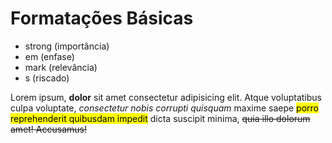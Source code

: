 # Formatações Básicas
  - strong (importância)
  - em (enfase)
  - mark (relevância)
  - s (riscado)

  <p>
    Lorem ipsum, <strong>dolor</strong> sit amet consectetur adipisicing elit. Atque voluptatibus culpa voluptate, <em>consectetur nobis corrupti quisquam</em> maxime saepe <mark>porro reprehenderit quibusdam impedit</mark> dicta suscipit minima, <s>quia illo dolorum amet! Accusamus!</s>
  </p>
